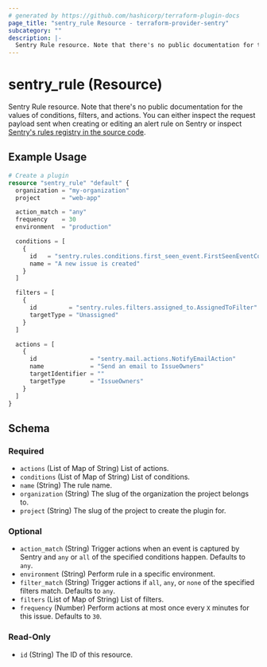```yaml
---
# generated by https://github.com/hashicorp/terraform-plugin-docs
page_title: "sentry_rule Resource - terraform-provider-sentry"
subcategory: ""
description: |-
  Sentry Rule resource. Note that there's no public documentation for the values of conditions, filters, and actions. You can either inspect the request payload sent when creating or editing an alert rule on Sentry or inspect Sentry's rules registry in the source code https://github.com/getsentry/sentry/tree/master/src/sentry/rules.
---
```


# sentry_rule (Resource)

Sentry Rule resource. Note that there's no public documentation for the values of conditions, filters, and actions. You can either inspect the request payload sent when creating or editing an alert rule on Sentry or inspect [Sentry's rules registry in the source code](https://github.com/getsentry/sentry/tree/master/src/sentry/rules).

## Example Usage

```terraform
# Create a plugin
resource "sentry_rule" "default" {
  organization = "my-organization"
  project      = "web-app"

  action_match = "any"
  frequency    = 30
  environment  = "production"

  conditions = [
    {
      id   = "sentry.rules.conditions.first_seen_event.FirstSeenEventCondition"
      name = "A new issue is created"
    }
  ]

  filters = [
    {
      id         = "sentry.rules.filters.assigned_to.AssignedToFilter"
      targetType = "Unassigned"
    }
  ]

  actions = [
    {
      id               = "sentry.mail.actions.NotifyEmailAction"
      name             = "Send an email to IssueOwners"
      targetIdentifier = ""
      targetType       = "IssueOwners"
    }
  ]
}
```

<!-- schema generated by tfplugindocs -->
## Schema

### Required

- `actions` (List of Map of String) List of actions.
- `conditions` (List of Map of String) List of conditions.
- `name` (String) The rule name.
- `organization` (String) The slug of the organization the project belongs to.
- `project` (String) The slug of the project to create the plugin for.

### Optional

- `action_match` (String) Trigger actions when an event is captured by Sentry and `any` or `all` of the specified conditions happen. Defaults to `any`.
- `environment` (String) Perform rule in a specific environment.
- `filter_match` (String) Trigger actions if `all`, `any`, or `none` of the specified filters match. Defaults to `any`.
- `filters` (List of Map of String) List of filters.
- `frequency` (Number) Perform actions at most once every `X` minutes for this issue. Defaults to `30`.

### Read-Only

- `id` (String) The ID of this resource.


